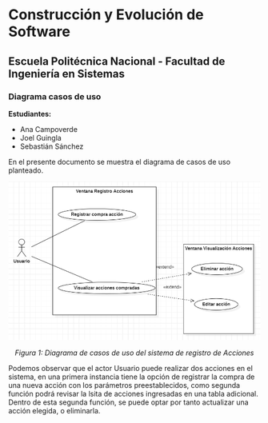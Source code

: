 # Construcción y Evolución de Software
## Escuela Politécnica Nacional - Facultad de Ingeniería en Sistemas

### Diagrama casos de uso
**Estudiantes:**  
- Ana Campoverde
- Joel Guingla
- Sebastián Sánchez

En el presente documento se muestra el diagrama de casos de uso planteado.

<p align="center">
  <img src="assets/casosUso.png" alt="Diagrama de casos de uso">
</p>

<p align="center">
  <em>Figura 1: Diagrama de casos de uso del sistema de registro de Acciones</em>
</p>

Podemos observar que el actor Usuario puede realizar dos acciones en el sistema, en una primera instancia tiene la opción de registrar la compra de una nueva acción con los parámetros preestablecidos, como segunda función podrá revisar la lsita de acciones ingresadas en una tabla adicional. Dentro de esta segunda función, se puede optar por tanto actualizar una acción elegida, o eliminarla.
